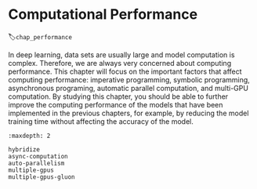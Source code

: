 # Computational Performance
:label:`chap_performance`

In deep learning, data sets are usually large and model computation is complex. Therefore, we are always very concerned about computing performance. This chapter will focus on the important factors that affect computing performance: imperative programming, symbolic programming, asynchronous programing, automatic parallel computation, and multi-GPU computation. By studying this chapter, you should be able to further improve the computing performance of the models that have been implemented in the previous chapters, for example, by reducing the model training time without affecting the accuracy of the model.

```toc
:maxdepth: 2

hybridize
async-computation
auto-parallelism
multiple-gpus
multiple-gpus-gluon
```
